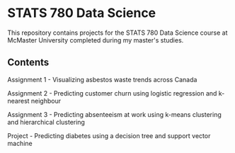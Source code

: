 # STATS 780 Data Science
This repository contains projects for the STATS 780 Data Science course at McMaster University completed during my master's studies.

## Contents
Assignment 1 - Visualizing asbestos waste trends across Canada

Assignment 2 - Predicting customer churn using logistic regression and k-nearest neighbour

Assignment 3 - Predicting absenteeism at work using k-means clustering and hierarchical clustering

Project - Predicting diabetes using a decision tree and support vector machine
